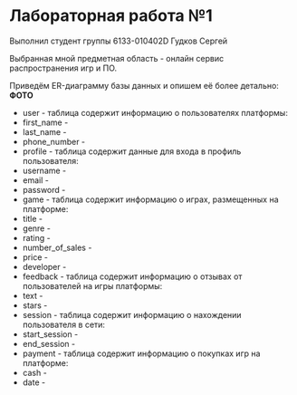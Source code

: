 # Лабораторная работа №1 
Выполнил студент группы 6133-010402D Гудков Сергей

Выбранная мной предметная область - онлайн сервис распространения игр и ПО.

Приведём ER-диаграмму базы данных и опишем её более детально:
**ФОТО**
* user - таблица содержит информацию о пользователях платформы:
*   first_name - 
*   last_name -
*   phone_number - 
* profile - таблица содержит данные для входа в профиль пользователя:
*   username - 
*   email -
*   password - 
* game - таблица содержит информацию о играх, размещенных на платформе:
*   title -
*   genre -
*   rating -
*   number_of_sales -
*   price -
*   developer - 
* feedback - таблица содержит информацию о отзывах от пользователей на игры платформы:
*   text -
*   stars - 
* session - таблица содержит информацию о нахождении пользователя в сети:
*   start_session -
*   end_session - 
* payment - таблица содержит информацию о покупках игр на платформе:
*   cash -
*   date - 
